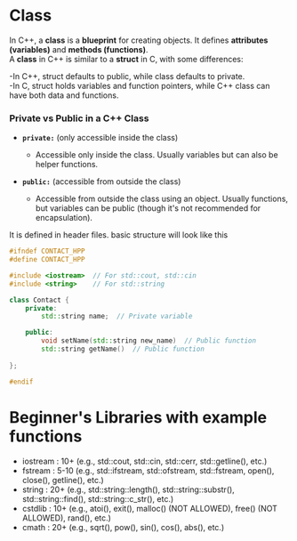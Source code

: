 # Class
In C++, a **class** is a **blueprint** for creating objects. It defines **attributes (variables)** and **methods (functions)**.\
A **class** in C++ is similar to a **struct** in C, with some differences:

-In C++, struct defaults to public, while class defaults to private.\
-In C, struct holds variables and function pointers, while C++ class can have both data and functions.

### Private vs Public in a C++ Class

- **`private:`** (only accessible inside the class)
  - Accessible only inside the class. Usually variables but can also be helper functions.

  
- **`public:`** (accessible from outside the class)
  - Accessible from outside the class using an object. Usually functions, but variables can be public (though it's not recommended for encapsulation).

It is defined in header files. basic structure will look like this
```cpp
#ifndef CONTACT_HPP
#define CONTACT_HPP

#include <iostream>  // For std::cout, std::cin
#include <string>    // For std::string

class Contact {
	private:
		std::string name;  // Private variable

	public:
		void setName(std::string new_name)  // Public function
		std::string getName()  // Public function
			
};

#endif
```
# Beginner's Libraries with example functions
- iostream : 10+ (e.g., std::cout, std::cin, std::cerr, std::getline(), etc.)
- fstream   : 5-10 (e.g., std::ifstream, std::ofstream, std::fstream, open(), close(), getline(), etc.)
- string : 20+ (e.g., std::string::length(), std::string::substr(), std::string::find(), std::string::c_str(), etc.)
- cstdlib : 10+ (e.g., atoi(), exit(), malloc() (NOT ALLOWED), free() (NOT ALLOWED), rand(), etc.)
- cmath :  20+ (e.g., sqrt(), pow(), sin(), cos(), abs(), etc.)
